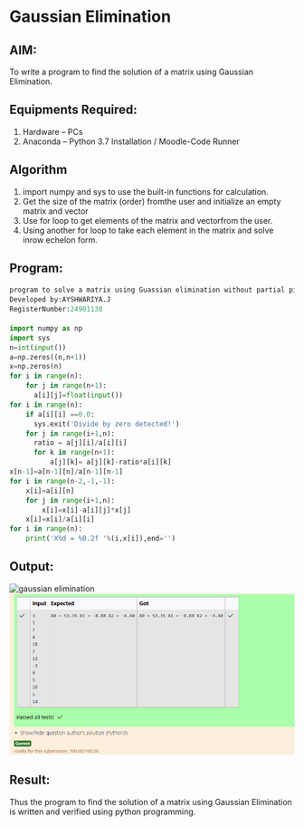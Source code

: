 # Gaussian Elimination

## AIM:
To write a program to find the solution of a matrix using Gaussian Elimination.

## Equipments Required:
1. Hardware – PCs
2. Anaconda – Python 3.7 Installation / Moodle-Code Runner

## Algorithm
1. import numpy and sys to use the built-in functions for calculation.
2. Get the size of the matrix (order) fromthe user and initialize an empty matrix and vector
3. Use for loop to get elements of the matrix and vectorfrom the user.
4. Using another for loop to take each element in the matrix and solve inrow echelon form.

## Program:
```python
program to solve a matrix using Guassian elimination without partial pivoting.
Developed by:AYSHWARIYA.J 
RegisterNumber:24901138

import numpy as np
import sys
n=int(input())
a=np.zeros((n,n+1))
x=np.zeros(n)
for i in range(n):
    for j in range(n+1):
      a[i][j]=float(input())
for i in range(n):
    if a[i][i] ==0.0:
      sys.exit('Divide by zero detected!')
    for j in range(i+1,n):
      ratio = a[j][i]/a[i][i]
      for k in range(n+1):
          a[j][k]= a[j][k]-ratio*a[i][k]
x[n-1]=a[n-1][n]/a[n-1][n-1]
for i in range(n-2,-1,-1):
    x[i]=a[i][n]
    for j in range(i+1,n):  
        x[i]=x[i]-a[i][j]*x[j]
    x[i]=x[i]/a[i][i]
for i in range(n):
    print('X%d = %0.2f '%(i,x[i]),end='')

```

## Output:
![gaussian elimination]()
![alt text](EXP06.png)

## Result:
Thus the program to find the solution of a matrix using Gaussian Elimination is written and verified using python programming.

